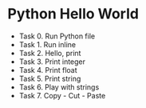 # Python Hello World

- Task 0. Run Python file
- Task 1. Run inline
- Task 2. Hello, print
- Task 3. Print integer
- Task 4. Print float
- Task 5. Print string
- Task 6. Play with strings
- Task 7. Copy - Cut - Paste

